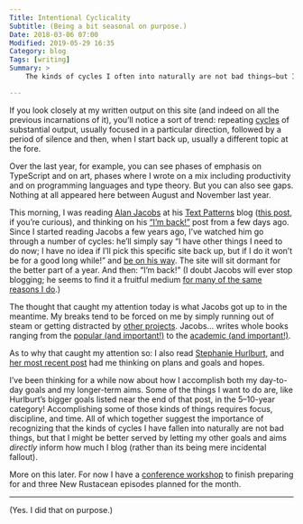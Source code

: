 ```yaml
---
Title: Intentional Cyclicality
Subtitle: (Being a bit seasonal on purpose.)
Date: 2018-03-06 07:00
Modified: 2019-05-29 16:35
Category: blog
Tags: [writing]
Summary: >
    The kinds of cycles I often into naturally are not bad things—but I might be better served by letting my other goals and aims directly inform how much I blog (rather than its being mere incidental fallout).

---
```


If you look closely at my written output on this site (and indeed on all the previous incarnations of it), you’ll notice a sort of trend: repeating [cycles](http://www.chriskrycho.com/2014/three-month-cycles.html "Three Month Cycles. Or something thereabouts.") of substantial output, usually focused in a particular direction, followed by a period of silence and then, when I start back up, usually a different topic at the fore.

Over the last year, for example, you can see phases of emphasis on TypeScript and on art, phases where I wrote on a mix including productivity and on programming languages and type theory. But you can also see gaps. Nothing at all appeared here between August and November last year.

This morning, I was reading [Alan Jacobs](http://ayjay.org) at his [Text Patterns](http://text-patterns.thenewatlantis.com/) blog ([this post](http://text-patterns.thenewatlantis.com/2018/03/rewriting-ancient-history.html "Rewriting Ancient History"), if you’re curious), and thinking on his [“I’m back!”](http://text-patterns.thenewatlantis.com/2018/03/back-in-saddle.html "Back in the Saddle") post from a few days ago. Since I started reading Jacobs a few years ago, I’ve watched him go through a number of cycles: he’ll simply say “I have other things I need to do now; I have no idea if I’ll pick this specific site back up, but if I do it won’t be for a good long while!” and [be on his way](http://text-patterns.thenewatlantis.com/2017/09/pinboard.html "Redirecting to Pinboard"). The site will sit dormant for the better part of a year. And then: “I’m back!” (I doubt Jacobs will ever stop blogging; he seems to find it a fruitful medium [for many of the same reasons I do](https://www.chriskrycho.com/2017/on-blogging.html).)

The thought that caught my attention today is what Jacobs got up to in the meantime. My breaks tend to be forced on me by simply running out of steam or getting distracted by [other projects](https://true-myth.js.org/ "True Myth"). Jacobs… writes whole books ranging from the [popular (and important!)](https://www.alibris.com/How-to-Think-A-Survival-Guide-for-a-World-at-Odds-Alan-Jacobs/book/38234700?matches=38 "How to Think: A Guide for the Perplexed") to the [academic (and important!)](https://www.alibris.com/The-Year-of-Our-Lord-1943-Christian-Humanism-in-an-Age-of-Crisis-Alan-Jacobs/book/40202620?matches=50 "The Year of Our Lord 1943: Christian Humanism in an Age of Crisis").

As to why that caught my attention so: I also read [Stephanie Hurlburt](http://stephaniehurlburt.com/), and [her most recent post](http://stephaniehurlburt.com/blog/2018/3/6/what-is-fulfillment "What is Fulfillment?") had me thinking on plans and goals and hopes.

I’ve been thinking for a while now about how I accomplish both my day-to-day goals and my longer-term aims. Some of the things I want to do are, like Hurlburt’s bigger goals listed near the end of that post, in the 5–10-year category! Accomplishing some of those kinds of things requires focus, discipline, and time. All of which together suggest the importance of recognizing that the kinds of cycles I have fallen into naturally are not bad things, but that I might be better served by letting my other goals and aims *directly* inform how much I blog (rather than its being mere incidental fallout).

More on this later. For now I have a [conference workshop](https://emberconf.com/speakers.html#chris-krycho "EmberConf: TypeScript Up Your Ember.js App!") to finish preparing for and three New Rustacean episodes planned for the month.

***

(Yes. I did that on purpose.)
